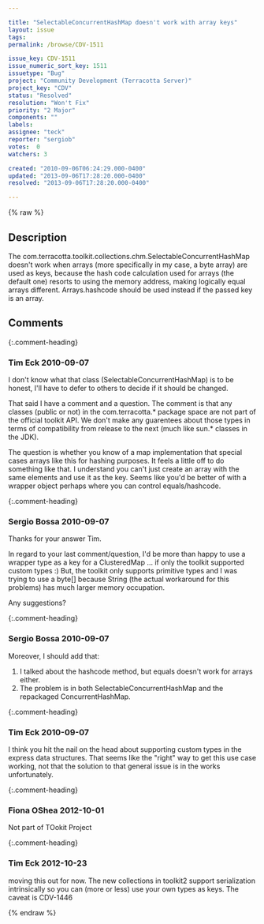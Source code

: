 ```yaml
---

title: "SelectableConcurrentHashMap doesn't work with array keys"
layout: issue
tags: 
permalink: /browse/CDV-1511

issue_key: CDV-1511
issue_numeric_sort_key: 1511
issuetype: "Bug"
project: "Community Development (Terracotta Server)"
project_key: "CDV"
status: "Resolved"
resolution: "Won't Fix"
priority: "2 Major"
components: ""
labels: 
assignee: "teck"
reporter: "sergiob"
votes:  0
watchers: 3

created: "2010-09-06T06:24:29.000-0400"
updated: "2013-09-06T17:28:20.000-0400"
resolved: "2013-09-06T17:28:20.000-0400"

---
```




{% raw %}



## Description

<div markdown="1" class="description">

The com.terracotta.toolkit.collections.chm.SelectableConcurrentHashMap doesn't work when arrays (more specifically in my case, a byte array) are used as keys, because the hash code calculation used for arrays (the default one) resorts to using the memory address, making logically equal arrays different.
Arrays.hashcode should be used instead if the passed key is an array.

</div>

## Comments


{:.comment-heading}
### **Tim Eck** <span class="date">2010-09-07</span>

<div markdown="1" class="comment">

I don't know what that class (SelectableConcurrentHashMap) is to be honest, I'll have to defer to others to decide if it should be changed. 

That said I have a comment and a question. The comment is that any classes (public or not) in the com.terracotta.\* package space are not part of the official toolkit API. We don't make any guarentees about those types in terms of compatibility from release to the next (much like sun.\* classes in the JDK). 

The question is whether you know of a map implementation that special cases arrays like this for hashing purposes. It feels a little off to do something like that. I understand you can't just create an array with the same elements and use it as the key. Seems like you'd be better of with a wrapper object perhaps where you can control equals/hashcode.


</div>


{:.comment-heading}
### **Sergio Bossa** <span class="date">2010-09-07</span>

<div markdown="1" class="comment">

Thanks for your answer Tim.

In regard to your last comment/question, I'd be more than happy to use a wrapper type as a key for a ClusteredMap ... if only the toolkit supported custom types :)
But, the toolkit only supports primitive types and I was trying to use a byte[] because String (the actual workaround for this problems) has much larger memory occupation.

Any suggestions?



</div>


{:.comment-heading}
### **Sergio Bossa** <span class="date">2010-09-07</span>

<div markdown="1" class="comment">

Moreover, I should add that:
1) I talked about the hashcode method, but equals doesn't work for arrays either.
2) The problem is in both SelectableConcurrentHashMap and the repackaged ConcurrentHashMap.

</div>


{:.comment-heading}
### **Tim Eck** <span class="date">2010-09-07</span>

<div markdown="1" class="comment">

I think you hit the nail on the head about supporting custom types in the express data structures. That seems like the "right" way to get this use case working, not that the solution to that general issue is in the works unfortunately. 


</div>


{:.comment-heading}
### **Fiona OShea** <span class="date">2012-10-01</span>

<div markdown="1" class="comment">

Not part of TOokit Project 

</div>


{:.comment-heading}
### **Tim Eck** <span class="date">2012-10-23</span>

<div markdown="1" class="comment">

moving this out for now. The new collections in toolkit2 support serialization intrinsically so you can (more or less) use your own types as keys. The caveat is CDV-1446


</div>



{% endraw %}
